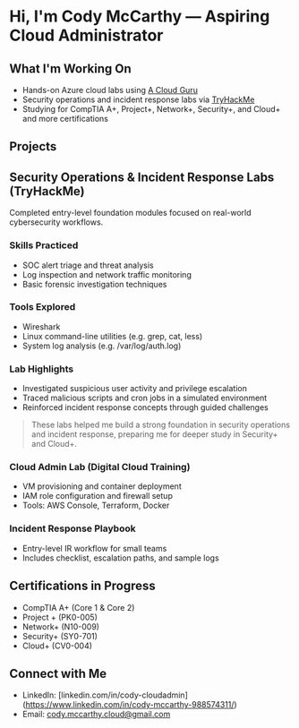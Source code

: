# Hi, I'm Cody McCarthy — Aspiring Cloud Administrator 

## What I'm Working On
- Hands-on Azure cloud labs using [A Cloud Guru](https://www.pluralsight.com/cloud-guru/individuals)
- Security operations and incident response labs via [TryHackMe](https://tryhackme.com/)
- Studying for CompTIA A+, Project+, Network+, Security+, and Cloud+ and more certifications

## Projects
## Security Operations & Incident Response Labs (TryHackMe)

Completed entry-level foundation modules focused on real-world cybersecurity workflows.

### Skills Practiced
- SOC alert triage and threat analysis
- Log inspection and network traffic monitoring
- Basic forensic investigation techniques

### Tools Explored
- Wireshark
- Linux command-line utilities (e.g. grep, cat, less)
- System log analysis (e.g. /var/log/auth.log)

### Lab Highlights
- Investigated suspicious user activity and privilege escalation
- Traced malicious scripts and cron jobs in a simulated environment
- Reinforced incident response concepts through guided challenges

> These labs helped me build a strong foundation in security operations and incident response, preparing me for deeper study in Security+ and Cloud+.

### Cloud Admin Lab (Digital Cloud Training)
- VM provisioning and container deployment
- IAM role configuration and firewall setup
- Tools: AWS Console, Terraform, Docker

### Incident Response Playbook
- Entry-level IR workflow for small teams
- Includes checklist, escalation paths, and sample logs

## Certifications in Progress
- CompTIA A+ (Core 1 & Core 2)
- Project + (PK0-005)
- Network+ (N10-009)
- Security+ (SY0-701)
- Cloud+ (CV0-004)

## Connect with Me
- LinkedIn: [linkedin.com/in/cody-cloudadmin] (https://www.linkedin.com/in/cody-mccarthy-988574311/)
- Email: cody.mccarthy.cloud@gmail.com
